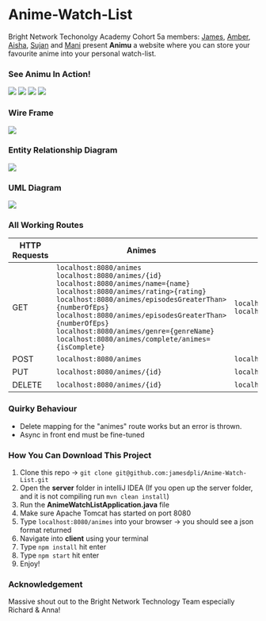 # Anime-Watch-List
Bright Network Techonolgy Academy Cohort 5a members: [James](https://github.com/jamesdpli), [Amber](https://github.com/aakamara), [Aisha](https://github.com/aisha-png), [Sujan](https://github.com/kagami7410) and [Mani](https://github.com/Kozmo119) present **Animu** a website where you can store your favourite anime into your personal watch-list.

### See Animu In Action!
<img src="readmeGifsAndImages/splashHomeShowcase.gif"/>
<img src="readmeGifsAndImages/exploreShowcase.gif"/>
<img src="readmeGifsAndImages/horizontalScrollShowcase.gif"/>
<img src="readmeGifsAndImages/genreFilterShowcase.gif"/>

### Wire Frame
<img src="readmeGifsAndImages/wireFrame.png"/>

### Entity Relationship Diagram
<img src="readmeGifsAndImages/erDiagram.png"/>

### UML Diagram
<img src="readmeGifsAndImages/umlDiagram.png"/>

### All Working Routes
| HTTP Requests | Animes                                                                                                                                                                                                                                                                                                                                                                                        | Genres                                                     | WatchLists                                               |
|---------------|-----------------------------------------------------------------------------------------------------------------------------------------------------------------------------------------------------------------------------------------------------------------------------------------------------------------------------------------------------------------------------------------------|------------------------------------------------------------|----------------------------------------------------------|
| GET           | `localhost:8080/animes` <br/> `localhost:8080/animes/{id}` <br/> `localhost:8080/animes/name={name}` <br/> `localhost:8080/animes/rating>{rating}` <br/> `localhost:8080/animes/episodesGreaterThan>{numberOfEps}` <br/> `localhost:8080/animes/episodesGreaterThan>{numberOfEps}` <br/> `localhost:8080/animes/genre={genreName}` <br/> `localhost:8080/animes/complete/animes={isComplete}` | `localhost:8080/genres` <br/> `localhost:8080/genres/{id}` | `localhost:8080/users` <br/> `localhost:8080/users/{id}` |
| POST          | `localhost:8080/animes`                                                                                                                                                                                                                                                                                                                                                                       | `localhost:8080/genres`                                    | `localhost:8080/users`                                   |
| PUT           | `localhost:8080/animes/{id}`                                                                                                                                                                                                                                                                                                                                                                  | `localhost:8080/genres/{id}`                               | `localhost:8080/users/{id}`                              |
| DELETE        | `localhost:8080/animes/{id}`                                                                                                                                                                                                                                                                                                                                                                  | `localhost:8080/genres/{id}`                               | `localhost:8080/users/{id}`                              |

### Quirky Behaviour 
- Delete mapping for the "animes" route works but an error is thrown.
- Async in front end must be fine-tuned

### How You Can Download This Project
1. Clone this repo -> `git clone git@github.com:jamesdpli/Anime-Watch-List.git`
2. Open the **server** folder in intelliJ IDEA (If you open up the server folder, and it is not compiling run `mvn clean install`)
3. Run the **AnimeWatchListApplication.java** file
4. Make sure Apache Tomcat has started on port 8080
5. Type `localhost:8080/animes` into your browser -> you should see a json format returned
6. Navigate into **client** using your terminal
7. Type `npm install` hit enter
8. Type `npm start` hit enter
9. Enjoy!

### Acknowledgement
Massive shout out to the Bright Network Technology Team especially Richard & Anna!
